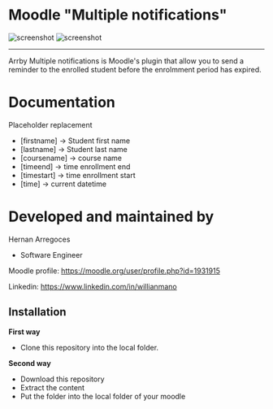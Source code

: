 Moodle "Multiple notifications"
===============================

![screenshot](pix/screenshot.jpg "Settings Screenshot")
![screenshot](pix/screenshot1.jpg "Settings Screenshot")

---------

Arrby Multiple notifications is Moodle's plugin that allow you to send a reminder to the enrolled student before the enrolmment period has expired.

Documentation
=============

Placeholder replacement

- [firstname] -> Student first name
- [lastname] -> Student last name
- [coursename] -> course name
- [timeend] -> time enrollment end
- [timestart] -> time enrollment start
- [time] -> current datetime 

Developed and maintained by
===========================
Hernan Arregoces
 - Software Engineer

Moodle profile: https://moodle.org/user/profile.php?id=1931915

Linkedin: https://www.linkedin.com/in/willianmano

Installation
------------

**First way**

- Clone this repository into the local folder.

**Second way**

- Download this repository
- Extract the content
- Put the folder into the local folder of your moodle

